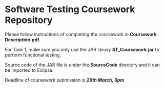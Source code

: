 # Software Testing Coursework Repository

Please follow instructions of completing the coursework in **Coursework Description.pdf**.

For Task 1, make sure you only use the JAR library **ST_Coursework.jar** to perform functional testing. 

Source code of the JAR file is under the **SourceCode** directory and it can be imported to Eclipse. 

Deadline of coursework submission is ***29th March, 6pm***
